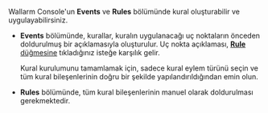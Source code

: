 Wallarm Console'un **Events** ve **Rules** bölümünde kural oluşturabilir ve uygulayabilirsiniz.

* **Events** bölümünde, kurallar, kuralın uygulanacağı uç noktaların önceden doldurulmuş bir açıklamasıyla oluşturulur. Uç nokta açıklaması, [**Rule** düğmesine](../events/analyze-attack.md#analyze-requests-in-an-attack) tıkladığınız isteğe karşılık gelir.

    Kural kurulumunu tamamlamak için, sadece kural eylem türünü seçin ve tüm kural bileşenlerinin doğru bir şekilde yapılandırıldığından emin olun.
* **Rules** bölümünde, tüm kural bileşenlerinin manuel olarak doldurulması gerekmektedir.